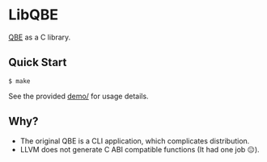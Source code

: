 # LibQBE
[QBE](https://c9x.me/compile/) as a C library.

## Quick Start
```console
$ make
```

See the provided [demo/](demo/) for usage details.

## Why?
- The original QBE is a CLI application, which complicates distribution.
- LLVM does not generate C ABI compatible functions (It had one job :expressionless:).
